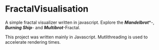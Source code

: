 # FractalVisualisation
A simple fractal visualizer written in javascript.
Explore the ***Mandelbrot****-, ***Burning Ship***- and ***Multibrot***-Fractal.

This project was written mainly in Javascript. Mutlithreading is used to accelerate rendering times.
